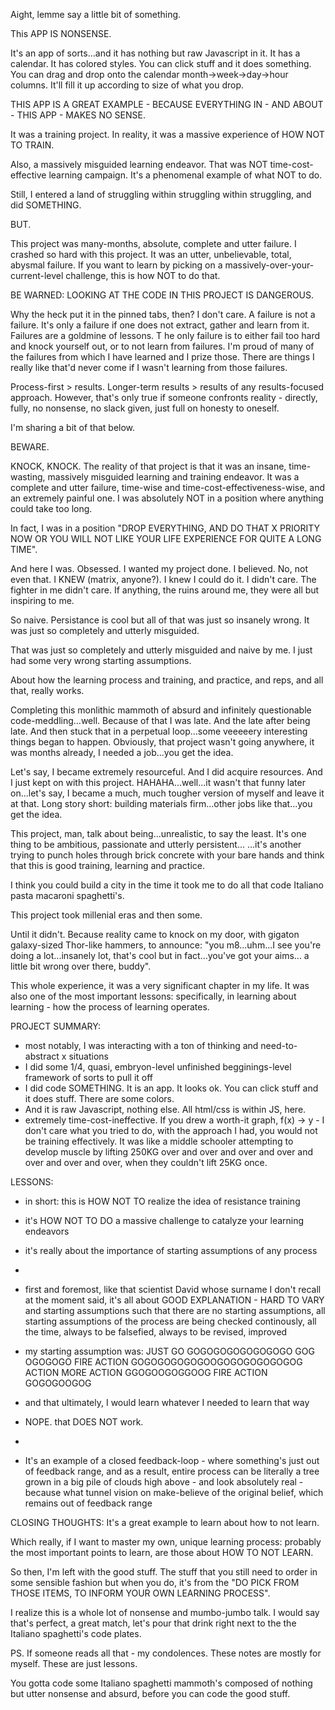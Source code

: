 Aight, lemme say a little bit of something. 

This APP IS NONSENSE.

It's an app of sorts...and it has nothing but raw Javascript in it.
It has a calendar. 
It has colored styles. 
You can click stuff and it does something. 
You can drag and drop onto the calendar month->week->day->hour columns. It'll fill it up according to size of what you drop.

THIS APP IS A GREAT EXAMPLE - BECAUSE EVERYTHING IN - AND ABOUT - THIS APP - MAKES NO SENSE.



It was a training project.
In reality, it was a massive experience of HOW NOT TO TRAIN.

Also, a massively misguided learning endeavor.
That was NOT time-cost-effective learning campaign.
It's a phenomenal example of what NOT to do.

Still, I entered a land of struggling within struggling within struggling, and did SOMETHING.

BUT.

This project was many-months, absolute, complete and utter failure.
I crashed so hard with this project.
It was an utter, unbelievable, total, abysmal failure.
If you want to learn by picking on a massively-over-your-current-level challenge, this is how NOT to do that. 



BE WARNED: LOOKING AT THE CODE IN THIS PROJECT IS DANGEROUS.

Why the heck put it in the pinned tabs, then?
I don't care. 
A failure is not a failure. 
It's only a failure if one does not extract, gather and learn from it. 
Failures are a goldmine of lessons. T
he only failure is to either fail too hard and knock yourself out, or to not learn from failures. 
I'm proud of many of the failures from which I have learned and I prize those.
There are things I really like that'd never come if I wasn't learning from those failures.

Process-first > results. Longer-term results > results of any results-focused approach.
However, that's only true if someone confronts reality - directly, fully, no nonsense, no slack given, just full on honesty to oneself.

I'm sharing a bit of that below.

BEWARE.

KNOCK, KNOCK.
The reality of that project is that it was an insane, time-wasting, massively misguided learning and training endeavor. 
It was a complete and utter failure, time-wise and time-cost-effectiveness-wise, and an extremely painful one.
I was absolutely NOT in a position where anything could take too long. 

In fact, I was in a position "DROP EVERYTHING, AND DO THAT X PRIORITY NOW OR YOU WILL NOT LIKE YOUR LIFE EXPERIENCE FOR QUITE A LONG TIME".

And here I was.
Obsessed.
I wanted my project done. 
I believed. 
No, not even that.
I KNEW (matrix, anyone?).
I knew I could do it.
I didn't care.
The fighter in me didn't care.
If anything, the ruins around me, they were all but inspiring to me.

So naive. 
Persistance is cool but all of that was just so insanely wrong. 
It was just so completely and utterly misguided.

That was just so completely and utterly misguided and naive by me.
I just had some very wrong starting assumptions.

About how the learning process and training, and practice, and reps, and all that, really works.

Completing this monlithic mammoth of absurd and infinitely questionable code-meddling...well. 
Because of that I was late. And the late after being late. And then stuck that in a perpetual loop...some veeeeery interesting things began to happen.
Obviously, that project wasn't going anywhere, it was months already, I needed a job...you get the idea. 

Let's say, I became extremely resourceful. 
And I did acquire resources. 
And I just kept on with this project.
HAHAHA...well...it wasn't that funny later on...let's say, I became a much, much tougher version of myself and leave it at that.
Long story short: building materials firm...other jobs like that...you get the idea. 

This project, man, talk about being...unrealistic, to say the least. 
It's one thing to be ambitious, passionate and utterly persistent...
...it's another trying to punch holes through brick concrete with your bare hands and think that this is good training, learning and practice. 

I think you could build a city in the time it took me to do all that code Italiano pasta macaroni spaghetti's.

This project took millenial eras and then some. 

Until it didn't.
Because reality came to knock on my door, with gigaton galaxy-sized Thor-like hammers, to announce:
"you m8...uhm...I see you're doing a lot...insanely lot, that's cool but in fact...you've got your aims... a little bit wrong over there, buddy". 

This whole experience, it was a very significant chapter in my life. 
It was also one of the most important lessons: specifically, in learning about learning - how the process of learning operates.

PROJECT SUMMARY:
- most notably, I was interacting with a ton of thinking and need-to-abstract x situations
- I did some 1/4, quasi, embryon-level unfinished begginings-level framework of sorts to pull it off
- I did code SOMETHING. It is an app. It looks ok. You can click stuff and it does stuff. There are some colors.
- And it is raw Javascript, nothing else. All html/css is within JS, here.
- extremely time-cost-ineffective. If you drew a worth-it graph, f(x) -> y - I don't care what you tried to do, with the approach I had, you would not be training effectively. It was like a middle schooler attempting to develop muscle by lifting 250KG over and over and over and over and over and over and over, when they couldn't lift 25KG once.



LESSONS:
- in short: this is HOW NOT TO realize the idea of resistance training
- it's HOW NOT TO DO a massive challenge to catalyze your learning endeavors
- it's really about the importance of starting assumptions of any process
- 
- first and foremost, like that scientist David whose surname I don't recall at the moment said, it's all about GOOD EXPLANATION - HARD TO VARY and starting assumptions such that there are no starting assumptions, all starting assumptions of the process are being checked continously, all the time, always to be falsefied, always to be revised, improved

- my starting assumption was: JUST GO GOGOGOGOGOGOGOGO GOG OGOGOGO FIRE ACTION GOGOGOGOGOGOOGOGOGOGOGOGOG ACTION MORE ACTION GGOGOOGOGGOOG FIRE ACTION GOGOGOOGOG
- and that ultimately, I would learn whatever I needed to learn that way
- NOPE. that DOES NOT work. 
- 
- It's an example of a closed feedback-loop - where something's just out of feedback range, and as a result, entire process can be literally a tree grown in a big pile of clouds high above - and look absolutely real - because what tunnel vision on make-believe of the original belief, which remains out of feedback range



CLOSING THOUGHTS:
It's a great example to learn about how to not learn.

Which really, if I want to master my own, unique learning process: 
probably the most important points to learn, 
are those about HOW TO NOT LEARN. 

So then, I'm left with the good stuff. 
The stuff that you still need to order in some sensible fashion but when you do,
it's from the "DO PICK FROM THOSE ITEMS, TO INFORM YOUR OWN LEARNING PROCESS".

I realize this is a whole lot of nonsense and mumbo-jumbo talk. 
I would say that's perfect, a great match, let's pour that drink right next to the the Italiano spaghetti's code plates.

PS.
If someone reads all that - my condolences.
These notes are mostly for myself. 
These are just lessons.

You gotta code some Italiano spaghetti mammoth's composed of nothing but utter nonsense and absurd, before you can code the good stuff.
